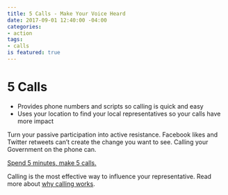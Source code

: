 ```yaml
---
title: 5 Calls - Make Your Voice Heard
date: 2017-09-01 12:40:00 -04:00
categories:
- action
tags:
- calls
is featured: true
---
```


# 5 Calls
* Provides phone numbers and scripts so calling is quick and easy
* Uses your location to find your local representatives so your calls have more impact

Turn your passive participation into active resistance. Facebook likes and Twitter retweets can’t create the change you want to see. Calling your Government on the phone can.

[Spend 5 minutes, make 5 calls.](https://5calls.org/)

Calling is the most effective way to influence your representative. Read more about [why calling works](https://5calls.org/about).
